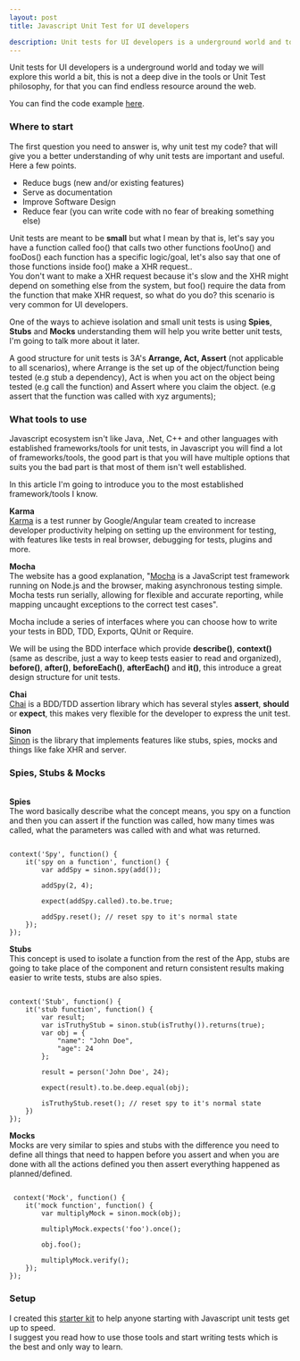 ```yaml
---
layout: post
title: Javascript Unit Test for UI developers

description: Unit tests for UI developers is a underground world and today we will explore this world a bit, this is not a deep dive in the tools or Unit Test philosophy, for that you can find endless resource around the web.
---
```


Unit tests for UI developers is a underground world and today we will explore this world a bit, this is not a deep dive in the tools or Unit Test philosophy, for that you can find endless resource around the web.

You can find the code example <a href="https://github.com/weblancaster/karma-mocha-chai-sinon" target="_blank" title="karma-mocha-chai-sinon starter kit">here</a>.

### Where to start

The first question you need to answer is, why unit test my code? that will give you a better understanding of why unit tests are important and useful. <br>
Here a few points.

- Reduce bugs (new and/or existing features)
- Serve as documentation
- Improve Software Design
- Reduce fear (you can write code with no fear of breaking something else)

Unit tests are meant to be **small** but what I mean by that is, let's say you have a function called foo() that calls two other functions fooUno() and fooDos() each function has a specific logic/goal, let's also say that one of those functions inside foo() make a XHR request.. <br>
You don't want to make a XHR request because it's slow and the XHR might depend on something else from the system, but foo() require the data from the function that make XHR request, so what do you do? this scenario is very common for UI developers.

One of the ways to achieve isolation and small unit tests is using **Spies**, **Stubs** and **Mocks** understanding them will help you write better unit tests, I'm going to talk more about it later.

A good structure for unit tests is 3A's **Arrange, Act, Assert** (not applicable to all scenarios), where Arrange is the set up of the object/function being tested (e.g stub a dependency), Act is when you act on the object being tested (e.g call the function) and Assert where you claim the object. (e.g assert that the function was called with xyz arguments);

### What tools to use

Javascript ecosystem isn't like Java, .Net, C++ and other languages with established frameworks/tools for unit tests, in Javascript you will find a lot of frameworks/tools, the good part is that you will have multiple options that suits you the bad part is that most of them isn't well established.

In this article I'm going to introduce you to the most established framework/tools I know.

**Karma** <br>
<a href="http://karma-runner.github.io/0.13/index.html" target="_blank" title="Karma.js">Karma</a> is a test runner by Google/Angular team created to increase developer productivity helping on setting up the environment for testing, with features like tests in real browser, debugging for tests, plugins and more.

**Mocha** <br>
The website has a good explanation, "<a href="http://mochajs.org/" target="_blank" title="Mocha.js">Mocha</a> is a JavaScript test framework running on Node.js and the browser, making asynchronous testing simple. Mocha tests run serially, allowing for flexible and accurate reporting, while mapping uncaught exceptions to the correct test cases".

Mocha include a series of interfaces where you can choose how to write your tests in BDD, TDD, Exports, QUnit or Require.

We will be using the BDD interface which provide **describe()**, **context()** (same as describe, just a way to keep tests easier to read and organized), **before()**, **after()**, **beforeEach()**, **afterEach()** and **it()**, this introduce a great design structure for unit tests.

**Chai** <br>
<a href="http://chaijs.com/" target="_blank" title="Chai.js">Chai</a> is a BDD/TDD assertion library which has several styles **assert**, **should** or **expect**, this makes very flexible for the developer to express the unit test.

**Sinon** <br>
<a href="http://sinonjs.org/" target="_blank" title="Sinon.js">Sinon</a> is the library that implements features like stubs, spies, mocks and things like fake XHR and server.

### Spies, Stubs & Mocks

<br>**Spies** <br>
The word basically describe what the concept means, you spy on a function and then you can assert if the function was called, how many times was called, what the parameters was called with and what was returned.

<pre><code data-language="javascript">
context('Spy', function() {
    it('spy on a function', function() {
        var addSpy = sinon.spy(add());

        addSpy(2, 4);

        expect(addSpy.called).to.be.true;

        addSpy.reset(); // reset spy to it's normal state
    });
});
</code></pre>

**Stubs** <br>
This concept is used to isolate a function from the rest of the App, stubs are going to take place of the component and return consistent results making easier to write tests, stubs are also spies.

<pre><code data-language="javascript">
context('Stub', function() {
    it('stub function', function() {
        var result;
        var isTruthyStub = sinon.stub(isTruthy()).returns(true);
        var obj = {
            "name": "John Doe",
            "age": 24
        };

        result = person('John Doe', 24);

        expect(result).to.be.deep.equal(obj);

        isTruthyStub.reset(); // reset spy to it's normal state
    })
});
</code></pre>

**Mocks** <br>
Mocks are very similar to spies and stubs with the difference you need to define all things that need to happen before you assert and when you are done with all the actions defined you then assert everything happened as planned/defined.

<pre><code data-language="javascript">
 context('Mock', function() {
    it('mock function', function() {
        var multiplyMock = sinon.mock(obj);

        multiplyMock.expects('foo').once();

        obj.foo();

        multiplyMock.verify();
    });
});
</code></pre>

### Setup

I created this <a href="https://github.com/weblancaster/karma-mocha-chai-sinon" target="_blank" title="karma-mocha-chai-sinon starter kit">starter kit</a> to help anyone starting with Javascript unit tests get up to speed. <br>
I suggest you read how to use those tools and start writing tests which is the best and only way to learn.